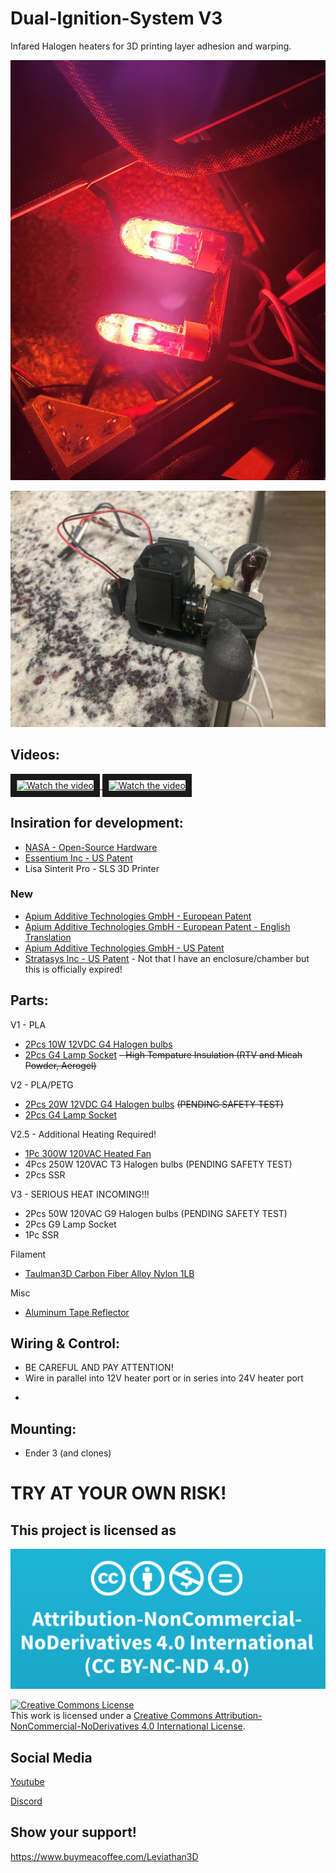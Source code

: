 # Dual-Ignition-System V3
Infared Halogen heaters for 3D printing layer adhesion and warping.

![Dual_Ignition_System_Running](https://github.com/Leviathan3DPrinting/Dual-Ignition-System/blob/d84c7496a5f1814fdd7f631fe8353dc4c55e3813/Pictures/Dual_Ignition_System(6).jpeg)

![Dual_Ignition_System_V2](https://github.com/Leviathan3DPrinting/Dual-Ignition-System/blob/7ef7221ec45fe904b592c2c2318db523055128fc/Pictures/Dual_Ignition_System(8).jpg)

## Videos:
<a href="http://www.youtube.com/watch?feature=player_embedded&v=Im8iQbk726Y" target="_blank">
 <img src="http://img.youtube.com/vi/Im8iQbk726Y/mqdefault.jpg" alt="Watch the video" width="480" height="360" border="10" />
</a>
<a href="http://www.youtube.com/watch?feature=player_embedded&v=cBALBl2ZPFs" target="_blank">
 <img src="http://img.youtube.com/vi/cBALBl2ZPFs/mqdefault.jpg" alt="Watch the video" width="480" height="360" border="10" />
</a>

## Insiration for development:
- [NASA - Open-Source Hardware](https://ntrs.nasa.gov/api/citations/20170000214/downloads/20170000214.pdf)
- [Essentium Inc - US Patent](https://patents.google.com/patent/US10836106B2/en)
- Lisa Sinterit Pro - SLS 3D Printer

### New
- [Apium Additive Technologies GmbH - European Patent](https://patents.google.com/patent/EP3322579B1)
- [Apium Additive Technologies GmbH - European Patent - English Translation](https://patents.google.com/patent/EP3322579B1/en?oq=EP3322579B1)
- [Apium Additive Technologies GmbH - US Patent](https://patents.google.com/patent/US10946578B2)
- [Stratasys Inc - US Patent](https://patents.google.com/patent/US6722872B1) - Not that I have an enclosure/chamber but this is officially expired!

## Parts:
V1 - PLA
- [2Pcs 10W 12VDC G4 Halogen bulbs](https://amzn.to/3ua1yw2)
- [2Pcs G4 Lamp Socket](https://amzn.to/3XFBFkZ)
~~- High Tempature Insulation (RTV and Micah Powder, Aerogel)~~

V2 - PLA/PETG
- [2Pcs 20W 12VDC G4 Halogen bulbs](https://amzn.to/3XyM3Lz) ~~(PENDING SAFETY TEST)~~
- [2Pcs G4 Lamp Socket](https://amzn.to/3XFBFkZ)

V2.5 - Additional Heating Required!
- [1Pc 300W 120VAC Heated Fan](https://visionminer.com/collections/parts/products/heated-fan)
- 4Pcs 250W 120VAC T3 Halogen bulbs (PENDING SAFETY TEST)
- 2Pcs SSR

V3 - SERIOUS HEAT INCOMING!!!
- 2Pcs 50W 120VAC G9 Halogen bulbs (PENDING SAFETY TEST)
- 2Pcs G9 Lamp Socket
- 1Pc SSR

Filament
- [Taulman3D Carbon Fiber Alloy Nylon 1LB](https://taulman3d.com/carbonfiberalloynylonfilament.html)

Misc
- [Aluminum Tape Reflector](https://amzn.to/3JrEiT3)

## Wiring & Control:
- BE CAREFUL AND PAY ATTENTION!
- Wire in parallel into 12V heater port or in series into 24V heater port
- ~~~Control Like a normal part cooling fan!~~~

## Mounting:
- Ender 3 (and clones)

# TRY AT YOUR OWN RISK!

## This project is licensed as
![image of license](https://github.com/Leviathan3DPrinting/Jalopy-3D-Printer/blob/af43e5e981d2f165c3d17926878dfeb3833aef88/LICENSE.png)

<a rel="license" href="http://creativecommons.org/licenses/by-nc-nd/4.0/"><img alt="Creative Commons License" style="border-width:0" src="https://i.creativecommons.org/l/by-nc-nd/4.0/88x31.png" /></a><br />This work is licensed under a <a rel="license" href="http://creativecommons.org/licenses/by-nc-nd/4.0/">Creative Commons Attribution-NonCommercial-NoDerivatives 4.0 International License</a>.

## Social Media
[Youtube](https://www.youtube.com/@HoodPlastics)

[Discord](https://discord.gg/yPuzRCrs)

## Show your support!
https://www.buymeacoffee.com/Leviathan3D
